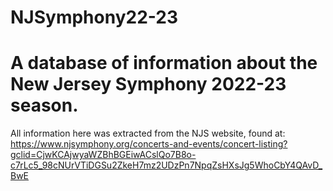 # NJSymphony22-23
# A database of information about the New Jersey Symphony 2022-23 season.
All information here was extracted from the NJS website, found at: https://www.njsymphony.org/concerts-and-events/concert-listing?gclid=CjwKCAjwyaWZBhBGEiwACslQo7B8o-c7rLc5_98cNUrVTiDGSu2ZkeH7mz2UDzPn7NpqZsHXsJg5WhoCbY4QAvD_BwE
